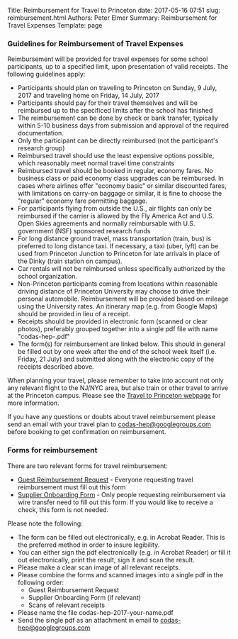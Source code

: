 Title: Reimbursement for Travel to Princeton
date: 2017-05-16 07:51
slug: reimbursement.html
Authors: Peter Elmer
Summary: Reimbursement for Travel Expenses
Template: page

### Guidelines for Reimbursement of Travel Expenses

  Reimbursement will be provided for travel expenses for some school participants, up to a specified limit, upon presentation of valid receipts. The following guidelines apply:

  * Participants should plan on traveling to Princeton on Sunday, 9 July, 2017 and traveling home on Friday, 14 July, 2017
  * Participants should pay for their travel themselves and will be reimbursed up to the specificed limits after the school has finished 
  * The reimbursement can be done by check or bank transfer, typically within 5-10 business days from submission and approval of the required documentation.
  * Only the participant can be directly reimbursed (not the participant's research group)
  * Reimbursed travel should use the least expensive options possible, which reasonably meet normal travel time constraints
  * Reimbursed travel should be booked in regular, economy fares. No business class or paid economy class upgrades can be reimbursed. In cases where airlines offer "economy basic" or similar discounted fares, with limitations on carry-on baggage or similar, it is fine to choose the "regular" economy fare permitting baggage.
  * For participants flying from outside the U.S., air flights can only be reimbursed if the carrier is allowed by the Fly America Act and U.S. Open Skies agreements and normally reimbursable with U.S. government (NSF) sponsored research funds
  * For long distance ground travel, mass transportation (train, bus) is preferred to long distance taxi. If necessary, a taxi (uber, lyft) can be used from Princeton Junction to Princeton for late arrivals in place of the Dinky (train station on campus).
  * Car rentals will not be reimbursed unless specifically authorized by the school organization.
  * Non-Princeton participants coming from locations within reasonable driving distance of Princeton University may choose to drive their personal automobile. Reimbursement will be provided based on mileage using the University rates. An itinerary map (e.g. from Google Maps) should be provided in lieu of a receipt.
  * Receipts should be provided in electronic form (scanned or clear photos), preferably grouped together into a single pdf file with name "codas-hep-<yourlastname>.pdf"
  * The form(s) for reimbursement are linked below. This should in general be filled out by one week after the end of the school week itself (i.e. Friday, 21 July) and submitted along with the electronic copy of the receipts described above.

  When planning your travel, please remember to take into account not only
any relevant flight to the NJ/NYC area, but also train or other travel to 
arrive at the Princeton campus. Please see the [Travel to Princeton webpage](http://codas-hep.org/pages/travel-princeton.html) for more information.

  If you have any questions or doubts about travel reimbursement please send an email with your travel plan to [codas-hep@googlegroups.com](codas-hep@googlegroups.com) before booking to get confirmation on reimbursement.

### Forms for reimbursement

There are two relevant forms for travel reimbursement:

  * [Guest Reimbursement Request](/downloads/guest_reimbursement_request_2017.pdf) - Everyone requesting travel reimbursement must fill out this form
  * [Supplier Onboarding Form](/downloads/supplier_onboarding_2017.pdf) - Only people requesting reimbursement via wire transfer need to fill out this form. If you would like to receive a check, this form is not needed.

Please note the following:

  * The form can be filled out electronically, e.g. in Acrobat Reader. This is the preferred method in order to insure legibility.
  * You can either sign the pdf electronically (e.g. in Acrobat Reader) or fill it out electronically, print the result, sign it and scan the result.
  * Please make a clear scan image of all relevant receipts.
  * Please combine the forms and scanned images into a single pdf in the following order:
    * Guest Reimbursement Request
    * Supplier Onboarding Form (if relevant)
    * Scans of relevant receipts
  * Please name the file codas-hep-2017-your-name.pdf
  * Send the single pdf as an attachment in email to [codas-hep@googlegroups.com](codas-hep@googlegroups.com) 







